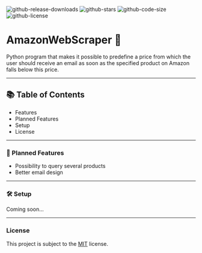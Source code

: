![github-release-downloads](https://img.shields.io/github/downloads/jonasfluegge/Amazon-Web-Scraper/total)
![github-stars](https://img.shields.io/github/stars/jonasfluegge/Amazon-Web-Scraper)
![github-code-size](https://img.shields.io/github/languages/code-size/jonasfluegge/Amazon-Web-Scraper)
![github-license](https://img.shields.io/github/license/jonasfluegge/Amazon-Web-Scraper)

# AmazonWebScraper 💸
Python program that makes it possible to predefine a price from which the user should receive an email as soon as the specified product on Amazon falls below this price.

---

## 📚 Table of Contents
- Features
- Planned Features
- Setup
- License

---

### 🌙 Planned Features
- Possibility to query several products
- Better email design

---

### 🛠️ Setup
Coming soon...

---

### License
This project is subject to the [MIT](https://github.com/jonasfluegge/Amazon-Web-Scraper/blob/master/LICENSE) license.
